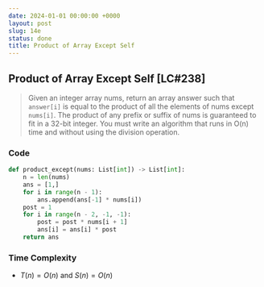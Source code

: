 ```yaml
---
date: 2024-01-01 00:00:00 +0000
layout: post
slug: 14e
status: done
title: Product of Array Except Self
---
```


## Product of Array Except Self [LC#238]
> Given an integer array nums, return an array answer such that `answer[i]` is equal to the product of all the elements of nums except `nums[i]`. The product of any prefix or suffix of nums is guaranteed to fit in a 32-bit integer. You must write an algorithm that runs in O(n) time and without using the division operation.

### Code 
```python
def product_except(nums: List[int]) -> List[int]:
    n = len(nums)
    ans = [1,]
    for i in range(n - 1):
        ans.append(ans[-1] * nums[i])
    post = 1
    for i in range(n - 2, -1, -1):
        post = post * nums[i + 1]
        ans[i] = ans[i] * post
    return ans
```

### Time Complexity
- $T(n)= O(n)$ and $S(n)= O(n)$